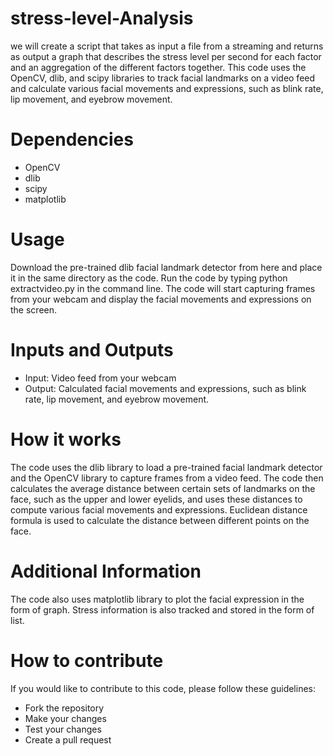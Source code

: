 # stress-level-Analysis
we will create a script that takes as input a file from a streaming and returns as output a graph that describes the stress level per second for each factor and an aggregation of the different factors together.
This code uses the OpenCV, dlib, and scipy libraries to track facial landmarks on a video feed and calculate various facial movements and expressions, such as blink rate, lip movement, and eyebrow movement.

# Dependencies 
 - OpenCV
 - dlib
 - scipy
 - matplotlib

# Usage
Download the pre-trained dlib facial landmark detector from here and place it in the same directory as the code.
Run the code by typing python extractvideo.py in the command line.
The code will start capturing frames from your webcam and display the facial movements and expressions on the screen.

# Inputs and Outputs
 - Input: Video feed from your webcam
 - Output: Calculated facial movements and expressions, such as blink rate, lip movement, and eyebrow movement.

# How it works
The code uses the dlib library to load a pre-trained facial landmark detector and the OpenCV library to capture frames from a video feed. The code then calculates the average distance between certain sets of landmarks on the face, such as the upper and lower eyelids, and uses these distances to compute various facial movements and expressions. Euclidean distance formula is used to calculate the distance between different points on the face.

# Additional Information

The code also uses matplotlib library to plot the facial expression in the form of graph. Stress information is also tracked and stored in the form of list.

# How to contribute
If you would like to contribute to this code, please follow these guidelines:

 - Fork the repository
 - Make your changes
 - Test your changes
 - Create a pull request

